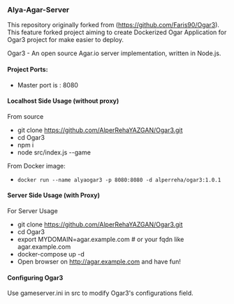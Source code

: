 ### Alya-Agar-Server
This repository originally forked from (https://github.com/Faris90/Ogar3). This feature forked project aiming to create Dockerized Ogar Application for Ogar3 project for make easier to deploy. 

Ogar3 - An open source Agar.io server implementation, written in Node.js.

#### Project Ports:
- Master port is : 8080

#### Localhost Side Usage (without proxy)
From source
- git clone https://github.com/AlperRehaYAZGAN/Ogar3.git
- cd Ogar3  
- npm i  
- node src/index.js --game  
  
From Docker image:
- ``docker run --name alyaogar3 -p 8080:8080 -d alperreha/ogar3:1.0.1``
#### Server Side Usage (with Proxy)
For Server Usage
- git clone https://github.com/AlperRehaYAZGAN/Ogar3.git
- cd Ogar3 
- export MYDOMAIN=agar.example.com # or your fqdn like agar.example.com
- docker-compose up -d 
- Open browser on http://agar.example.com and have fun!

#### Configuring Ogar3
Use gameserver.ini in src to modify Ogar3's configurations field.


